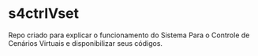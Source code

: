 # s4ctrlVset
Repo criado para explicar o funcionamento do Sistema Para o Controle de Cenários Virtuais e disponibilizar seus códigos.
